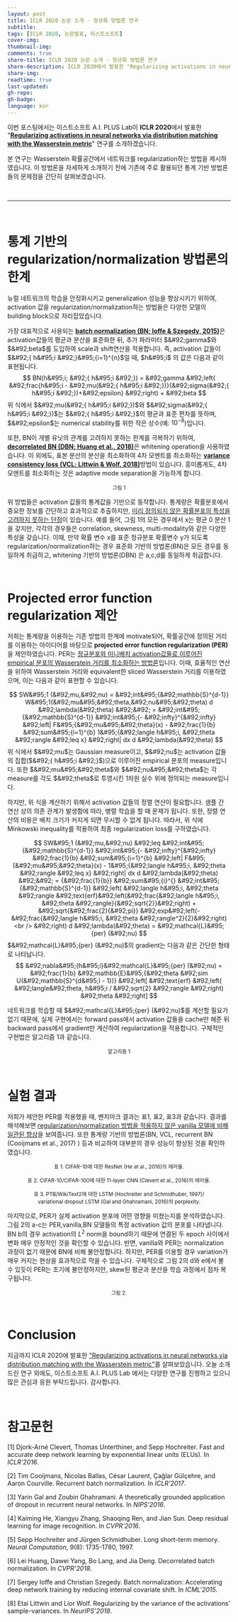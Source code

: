 ```yaml
---
layout: post
title: ICLR 2020 논문 소개 - 정규화 방법론 연구
subtitle:
tags: [ICLR 2020, 논문발표, 이스트소프트]
cover-img:
thumbnail-img:
comments: true
share-title: ICLR 2020 논문 소개 - 정규화 방법론 연구
share-description: ICLR 2020에서 발표한 "Regularizing activations in neural networks via distribution matching with the Wasserstein metric" 연구 관련 글
share-img: 
readtime: true
last-updated:
gh-repo:
gh-badge:
language: kor
---
```


이번 포스팅에서는 이스트소프트 A.I. PLUS Lab이 <strong>ICLR 2020</strong>에서 발표한 "<strong><u>Regularizing activations in neural networks via distribution matching with the Wasserstein metric</u></strong>" 연구를 소개하겠습니다.

본 연구는 Wasserstein 확률공간에서 네트워크를 regularization하는 방법을 제시하였습니다. 이 방법론을 자세하게 소개하기 전에 기존에 주로 활용되던 통계 기반 방법론들의 문제점을 간단히 살펴보겠습니다.

<br>

<hr />

<br>

<h1>통계 기반의 regularization/normalization 방법론의 한계</h1>

뉴럴 네트워크의 학습을 안정화시키고 generalization 성능을 향상시키기 위하여, activation 값을 regularization/normalization하는 방법들은 다양한 모델의 building block으로 자리잡았습니다.
<!-- TODO: 할일 -->
가장 대표적으로 사용되는 <strong><u>batch normalization (BN; Ioffe &amp; Szegedy, 2015)</u></strong>은 activation값들의 평균과 분산을 표준화한 뒤, 추가 파라미터 $&#92;gamma$와 $&#92;beta$를 도입하여 scale과 shift연산을 적용합니다. 즉, activation 값들이 $&#92;{ h&#95;i &#92;}&#95;{i=1}^{n}$일 때, $h&#95;i$ 의 값은 다음과 같이 표현됩니다.
$$ BN(h&#95;i; &#92;{ h&#95;i &#92;}) = &#92;gamma &#92;left( &#92;frac{h&#95;i - &#92;mu(&#92;{ h&#95;i &#92;})}{&#92;sigma(&#92;{ h&#95;i &#92;})+&#92;epsilon} &#92;right) + &#92;beta $$
위 식에서 $&#92;mu(&#92;{ h&#95;i &#92;})$와 $&#92;sigma(&#92;{ h&#95;i &#92;})$는 $&#92;{ h&#95;i &#92;}$의 평균과 표준 편차를 뜻하며, $&#92;epsilon$는 numerical stability를 위한 작은 상수(예: $10^{-8}$)입니다.

또한, BN이 개별 유닛의 관계를 고려하지 못하는 한계를 극복하기 위하여, <strong><u>decorrelated BN (DBN; Huang et al., 2018)</u></strong>은 whitening operation을 사용하였습니다. 이 외에도, 표본 분산의 분산을 최소화하여 4차 모멘트를 최소화하는 <strong><u>variance consistency loss (VCL; Littwin &amp; Wolf, 2018)</u></strong>방법이 있습니다. 흥미롭게도, 4차 모멘트를 최소화하는 것은 adaptive mode separation을 가능하게 합니다.

<center>
    <figure>
       <a class="wp-editor-md-post-content-link" href="/assets/img/2020/0608/1.png">
        <img src="/assets/img/2020/0608/1.png" alt="" />
        </a>
        <figcaption><small>그림 1</small></figcaption>
    </figure>
</center>


위 방법들은 activation 값들의 통계값을 기반으로 동작합니다. 통계량은 확률분포에서 중요한 정보를 간단하고 효과적으로 추출하지만, <u>미리 정의되지 않은 확률분포의 특성을 고려하지 못하는 단점</u>이 있습니다. 예를 들어, 그림 1의 모든 경우에서 x는 평균 0 분산 1을 갖지만, 각각의 경우들은 correlation, skewness, multi-modality와 같은 다양한 특성을 갖습니다. 이때, 만약 확률 변수 x를 표준 정규분포 확률변수 y가 되도록 regularization/normalization하는 경우 표준화 기반의 방법론(BN)은 모든 경우를 동일하게 취급하고, whitening 기반의 방법론(DBN) 은 a,c,d를 동일하게 취급합니다.

<br/>

<h1>Projected error function regularization 제안</h1>

저희는 통계량을 이용하는 기존 방법의 한계에 motivate되어, 확률공간에 정의된 거리를 이용하는 아이디어를 바탕으로 <strong>projected error function regularization (PER)</strong>을 제안하였습니다. PER는 <u>정규분포와 미니배치 activation값들로 이루어진 empirical 분포의 Wasserstein 거리를 최소화하는 방법론</u>입니다. 이때, 효율적인 연산을 위하여 Wasserstein 거리와 equivalent한 sliced Wasserstein 거리를 이용하였으며, 이는 다음과 같이 표현할 수 있습니다.
<!-- TODO: 할일 -->
$$
    SW&#95;1 (&#92;mu,&#92;nu) 
    = &#92;int&#95;{&#92;mathbb{S}^{d-1}} W&#95;1(&#92;mu&#95;&#92;theta,&#92;nu&#95;&#92;theta) d &#92;lambda(&#92;theta)  &#92;&#92;
    = &#92;int&#95;{&#92;mathbb{S}^{d-1}} 
        &#92;int&#95;{- &#92;infty}^{&#92;infty} 
        &#92;left| F&#95;{&#92;mu&#95;&#92;theta}(x) - &#92;frac{1}{b} &#92;sum&#95;{i=1}^{b} 1&#95;{&#92;langle h&#95;i, &#92;theta &#92;rangle &#92;leq x} &#92;right|  dx
    d &#92;lambda(&#92;theta) 
$$
위 식에서 $&#92;mu$는 Gaussian measure이고, $&#92;nu$는 activation 값들의 집합($&#92;{ h&#95;i &#92;}$)으로 이루어진 empirical 분포의 measure입니다. 또한 $&#92;mu&#95;&#92;theta$와 $&#92;nu&#95;&#92;theta$는 각 measure를 각도 $&#92;theta$로 투영시킨 1차원 실수 위에 정의되는 measure입니다.

하지만, 위 식을 계산하기 위해서 activation 값들의 정렬 연산이 필요합니다. 샘플 간 연산 상의 의존 관계가 발생함에 따라, 병렬 학습을 할 때 문제가 됩니다. 또한, 정렬 연산의 비용은 배치 크기가 커지게 되면 무시할 수 없게 됩니다. 따라서, 위 식에 Minkowski inequality를 적용하여 최종 regularization loss를 구하였습니다.
<!-- TODO: 할일 -->
$$
    SW&#95;1 (&#92;mu,&#92;nu) 
    &#92;leq &#92;int&#95;{&#92;mathbb{S}^{d-1}} 
        &#92;int&#95;{- &#92;infty}^{&#92;infty} 
        &#92;frac{1}{b} &#92;sum&#95;{i=1}^{b} 
        &#92;left| F&#95;{&#92;mu&#95;&#92;theta}(x) - 1&#95;{&#92;langle h&#95;i, &#92;theta &#92;rangle &#92;leq x} &#92;right|  dx
    d &#92;lambda(&#92;theta) &#92;&#92;
    = {&#92;frac{1}{b}} &#92;sum&#95;{i}^{} &#92;int&#95;{&#92;mathbb{S}^{d-1}} &#92;left( 
        &#92;langle h&#95;i, &#92;theta &#92;rangle &#92;text{erf}&#92;left(&#92;frac{&#92;langle h&#95;i, &#92;theta &#92;rangle}{&#92;sqrt{2}}&#92;right) + &#92;sqrt{&#92;frac{2}{&#92;pi}} &#92;exp&#92;left(-&#92;frac{&#92;langle h&#95;i, &#92;theta &#92;rangle^2}{2}&#92;right)<br />
    &#92;right) d &#92;lambda(&#92;theta) 
    = &#92;mathcal{L}&#95;{per} (&#92;nu)
$$
$&#92;mathcal{L}&#95;{per} (&#92;nu)$의 gradient는 다음과 같은 간단한 형태로 나타납니다.
$$
    &#92;nabla&#95;{h&#95;i}&#92;mathcal{L}&#95;{per} (&#92;nu) = &#92;frac{1}{b} &#92;mathbb{E}&#95;{&#92;theta &#92;sim U(&#92;mathbb{S}^{d&#95;l - 1})} &#92;left[ &#92;text{erf} &#92;left( &#92;langle&#92;theta, h&#95;i / &#92;sqrt{2} &#92;rangle &#92;right) &#92;theta  &#92;right] 
$$

네트워크를 학습할 때 $&#92;mathcal{L}&#95;{per} (&#92;nu)$를 계산할 필요가 없기 때문에, 실제 구현에서는 forward pass에서 activation 값들을 cache만 해준 뒤 backward pass에서 gradient만 계산하여 regularization을 적용합니다. 구체적인 구현법은 알고리즘 1과 같습니다.

<center>
    <figure>
        <a class="wp-editor-md-post-content-link" href="/assets/img/2020/0608/2.png">
        <img src="/assets/img/2020/0608/2.png" alt="" />
        </a>
        <figcaption><small>알고리즘 1</small></figcaption>
    </figure>
</center>

<br/>

<h1>실험 결과</h1>

저희가 제안한 PER를 적용했을 때, 벤치마크 결과는 표1, 표2, 표3과 같습니다. 결과를 해석해보면 <u>regularization/normalization 방법을 적용하지 않은 vanilla 모델에 비해 일관된 향상</u>을 보여줍니다. 또한 통계량 기반의 방법론(BN, VCL, recurrent BN (Cooijmans et al., 2017) ) 등과 비교하여 대부분의 경우 성능이 향상된 것을 확인하였습니다.

<center>
    <figure>
        <a class="wp-editor-md-post-content-link" href="/assets/img/2020/0608/3.png">
        <img src="/assets/img/2020/0608/3.png" alt="" />
        </a>
        <figcaption><small>표 1. CIFAR-10에 대한 ResNet (He at al., 2016)의 에러율.</small></figcaption>
    </figure>
</center>

<center>
    <figure>
        <a class="wp-editor-md-post-content-link" href="/assets/img/2020/0608/4.png">
        <img src="/assets/img/2020/0608/4.png" alt="" />
        </a>
        <figcaption><small>표 2. CIFAR-10/CIFAR-100에 대한 11-layer CNN (Clevert et  al., 2016)의 에러율.</small></figcaption>
    </figure>
</center>

<center>
    <figure>
        <a class="wp-editor-md-post-content-link" href="/assets/img/2020/0608/5.png">
        <img src="/assets/img/2020/0608/5.png" alt="" />
        </a>
        <figcaption><small>표 3. PTB/WikiText2에 대한 LSTM (Hochreiter and Schmidhuber, 1997)/ variational dropout LSTM  (Gal and Ghahramani, 2016)의 perplexity.</small></figcaption>
    </figure>
</center>

마지막으로, PER가 실제 activation 분포에 어떤 영향을 미쳤는지를 분석하였습니다. 그림 2의 a-c는 PER,vanilla,BN 모델들의 특정 activation 값의 분포를 나타냅니다. BN b의 경우 activation의 $L^2$ norm을 bound하기 때문에 연결된 두 epoch 사이에서 변화 매우 안정적인 것을 확인할 수 있습니다. 반면, vanilla와 PER는 normalization 과정이 없기 때문에 BN에 비해 불안정합니다. 하지만, PER를 이용할 경우 variation가 매우 커지는 현상을 효과적으로 막을 수 있습니다. 구체적으로 그림 2의 d와 e에서 볼 수 있듯이 PER는 초기에 불안정하지만, skew된 평균과 분산을 학습 과정에서 점차 복구됩니다.

<center>
    <figure>
        <a class="wp-editor-md-post-content-link" href="/assets/img/2020/0608/6.png">
        <img src="/assets/img/2020/0608/6.png" alt="" />
        </a>
        <figcaption><small>그림 2.</small></figcaption>
    </figure>
</center>

<br/>

<h1>Conclusion</h1>

지금까지 ICLR 2020에 발표한 <a href="https://arxiv.org/abs/2002.05366">"Regularizing activations in neural networks via distribution matching with the Wasserstein metric"</a>를 살펴보았습니다. 오늘 소개드린 연구 외에도, 이스트소프트 A.I. PLUS Lab 에서는 다양한 연구를 진행하고 있으니 많은 관심과 응원 부탁드립니다. 감사합니다.

<br/>

<h1>참고문헌</h1>

[1] Djork-Arné Clevert, Thomas Unterthiner, and Sepp Hochreiter. Fast and accurate deep network learning by exponential linear units (ELUs). In <em>ICLR'2016</em>.

[2] Tim Cooijmans, Nicolas Ballas, César Laurent, Çağlar Gülçehre, and Aaron Courville. Recurrent batch normalization. In <em>ICLR'2017</em>.

[3] Yarin Gal and Zoubin Ghahramani. A theoretically grounded application of dropout in recurrent neural networks. In <em>NIPS'2016</em>.

[4] Kaiming He, Xiangyu Zhang, Shaoqing Ren, and Jian Sun. Deep residual learning for image recognition. In <em>CVPR'2016</em>.

[5] Sepp Hochreiter and Jürgen Schmidhuber. Long short-term memory. <em>Neural Computation</em>, 9(8): 1735-1780, 1997.

[6] Lei Huang, Dawei Yang, Bo Lang, and Jia Deng. Decorrelated batch normalization. In <em>CVPR'2018</em>.

[7] Sergey Ioffe and Christian Szegedy. Batch normalization: Accelerating deep network training by reducing internal covariate shift. In <em>ICML'2015</em>.

[8] Etai Littwin and Lior Wolf. Regularizing by the variance of the activations’ sample-variances. In <em>NeurIPS'2018</em>.